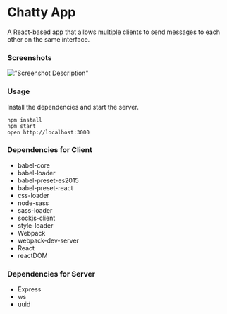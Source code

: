 Chatty App
=====================

A React-based app that allows multiple clients to send messages to each other on the same interface.

### Screenshots

!["Screenshot Description"](URL)

### Usage

Install the dependencies and start the server.

```
npm install
npm start
open http://localhost:3000
```

### Dependencies for Client
* babel-core
* babel-loader
* babel-preset-es2015
* babel-preset-react
* css-loader
* node-sass
* sass-loader
* sockjs-client
* style-loader
* Webpack
* webpack-dev-server
* React
* reactDOM

### Dependencies for Server
* Express
* ws
* uuid
